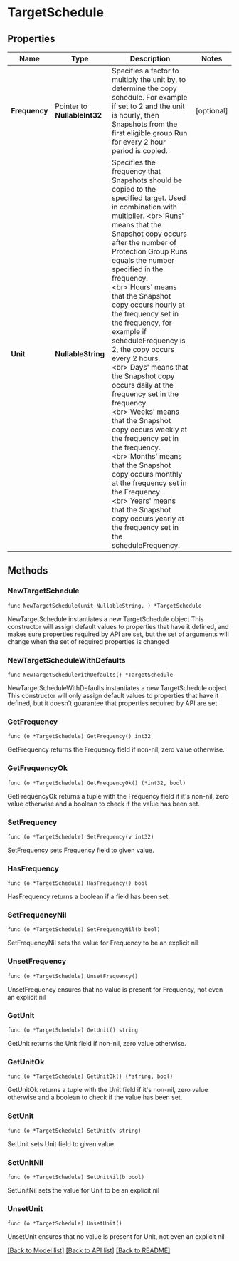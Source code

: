 # TargetSchedule

## Properties

Name | Type | Description | Notes
------------ | ------------- | ------------- | -------------
**Frequency** | Pointer to **NullableInt32** | Specifies a factor to multiply the unit by, to determine the copy schedule. For example if set to 2 and the unit is hourly, then Snapshots from the first eligible group Run for every 2 hour period is copied. | [optional] 
**Unit** | **NullableString** | Specifies the frequency that Snapshots should be copied to the specified target. Used in combination with multiplier. &lt;br&gt;&#39;Runs&#39; means that the Snapshot copy occurs after the number of Protection Group Runs equals the number specified in the frequency. &lt;br&gt;&#39;Hours&#39; means that the Snapshot copy occurs hourly at the frequency set in the frequency, for example if scheduleFrequency is 2, the copy occurs every 2 hours. &lt;br&gt;&#39;Days&#39; means that the Snapshot copy occurs daily at the frequency set in the frequency. &lt;br&gt;&#39;Weeks&#39; means that the Snapshot copy occurs weekly at the frequency set in the frequency. &lt;br&gt;&#39;Months&#39; means that the Snapshot copy occurs monthly at the frequency set in the Frequency. &lt;br&gt;&#39;Years&#39; means that the Snapshot copy occurs yearly at the frequency set in the scheduleFrequency. | 

## Methods

### NewTargetSchedule

`func NewTargetSchedule(unit NullableString, ) *TargetSchedule`

NewTargetSchedule instantiates a new TargetSchedule object
This constructor will assign default values to properties that have it defined,
and makes sure properties required by API are set, but the set of arguments
will change when the set of required properties is changed

### NewTargetScheduleWithDefaults

`func NewTargetScheduleWithDefaults() *TargetSchedule`

NewTargetScheduleWithDefaults instantiates a new TargetSchedule object
This constructor will only assign default values to properties that have it defined,
but it doesn't guarantee that properties required by API are set

### GetFrequency

`func (o *TargetSchedule) GetFrequency() int32`

GetFrequency returns the Frequency field if non-nil, zero value otherwise.

### GetFrequencyOk

`func (o *TargetSchedule) GetFrequencyOk() (*int32, bool)`

GetFrequencyOk returns a tuple with the Frequency field if it's non-nil, zero value otherwise
and a boolean to check if the value has been set.

### SetFrequency

`func (o *TargetSchedule) SetFrequency(v int32)`

SetFrequency sets Frequency field to given value.

### HasFrequency

`func (o *TargetSchedule) HasFrequency() bool`

HasFrequency returns a boolean if a field has been set.

### SetFrequencyNil

`func (o *TargetSchedule) SetFrequencyNil(b bool)`

 SetFrequencyNil sets the value for Frequency to be an explicit nil

### UnsetFrequency
`func (o *TargetSchedule) UnsetFrequency()`

UnsetFrequency ensures that no value is present for Frequency, not even an explicit nil
### GetUnit

`func (o *TargetSchedule) GetUnit() string`

GetUnit returns the Unit field if non-nil, zero value otherwise.

### GetUnitOk

`func (o *TargetSchedule) GetUnitOk() (*string, bool)`

GetUnitOk returns a tuple with the Unit field if it's non-nil, zero value otherwise
and a boolean to check if the value has been set.

### SetUnit

`func (o *TargetSchedule) SetUnit(v string)`

SetUnit sets Unit field to given value.


### SetUnitNil

`func (o *TargetSchedule) SetUnitNil(b bool)`

 SetUnitNil sets the value for Unit to be an explicit nil

### UnsetUnit
`func (o *TargetSchedule) UnsetUnit()`

UnsetUnit ensures that no value is present for Unit, not even an explicit nil

[[Back to Model list]](../README.md#documentation-for-models) [[Back to API list]](../README.md#documentation-for-api-endpoints) [[Back to README]](../README.md)


